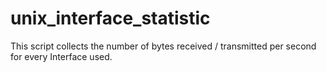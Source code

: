 # unix_interface_statistic
This script collects the number of bytes received / transmitted per second for every Interface used.
